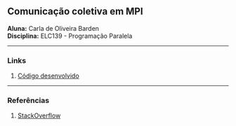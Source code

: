 ## Comunicação coletiva em MPI
**Aluna:** Carla de Oliveira Barden  
**Disciplina:** ELC139 - Programação Paralela  

---
### Links  
1. [Código desenvolvido](matrix_mult_sr.c) 

---
### Referências  
1. [StackOverflow](https://stackoverflow.com/questions/41575243/matrix-multiplication-using-mpi-scatter-and-mpi-gather)
